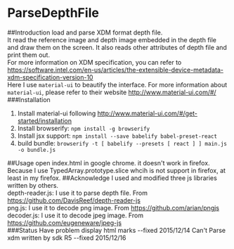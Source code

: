 # ParseDepthFile
##Introduction
load and parse XDM format depth file.<br>
It read the reference image and depth image embedded in the depth file and draw them on the screen.
It also reads other attributes of depth file and print them out.<br>
For more information on XDM specification, you can refer to https://software.intel.com/en-us/articles/the-extensible-device-metadata-xdm-specification-version-10<br />
Here I use `material-ui` to beautify the interface. For more information about `material-ui`, please refer 
to their website http://www.material-ui.com/#/<br />
###Installation
1. Install material-ui following http://www.material-ui.com/#/get-started/installation<br />
2. Install browserify: `npm install -g browserify`<br />
3. Install jsx support: `npm install --save babelify babel-preset-react`
4. build bundle: `browserify -t [ babelify --presets [ react ] ] main.js -o bundle.js`

##Usage
open index.html in google chrome. it doesn't work in firefox.<br>
Because I use TypedArray.prototype.slice whcih is not support in firefox, at least in my firefox.
##Acknowledge
I used and modified three js libraries written by others.<br>
depth-reader.js: I use it to parse depth file. From https://github.com/DavisReef/depth-reader-js<br>
png.js: I use it to decode png image. From https://github.com/arian/pngjs<br>
decoder.js: I use it to decode jpeg image. From https://github.com/eugeneware/jpeg-js<br>
###Status
Have problem display html marks		--fixed 2015/12/14
Can't Parse xdm written by sdk R5	--fixed 2015/12/16
